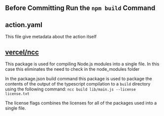 
## Before Committing Run the `npm build` Command

## action.yaml
This file give metadata about the action itself

## [vercel/ncc](https://github.com/vercel/ncc)
This package is used for compiling Node.js modules into a single file. In this case this eliminates the need to check in the node_modules folder

In the package.json build command this package is used to package the contents of the output of the typescript compilation to a `build` directory using the following command: `ncc build lib/main.js --license license.txt`

The license flags combines the licenses for all of the packages used into a single file.